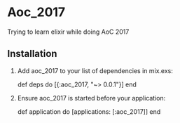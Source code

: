 # Aoc_2017
Trying to learn elixir while doing AoC 2017

## Installation

  1. Add aoc_2017 to your list of dependencies in mix.exs:

        def deps do
          [{:aoc_2017, "~> 0.0.1"}]
        end

  2. Ensure aoc_2017 is started before your application:

        def application do
          [applications: [:aoc_2017]]
        end
